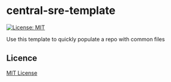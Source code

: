 # central-sre-template
[![License: MIT](https://img.shields.io/badge/License-MIT-yellow.svg)](LICENSE)

Use this template to quickly populate a repo with common files

## Licence
[MIT License](LICENSE)
